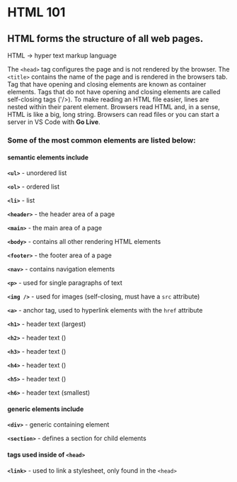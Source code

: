 # HTML 101

## HTML forms the structure of all web pages.

HTML -> hyper text markup language

The `<head>` tag configures the page and is not rendered by the browser.
The `<title>` contains the name of the page and is rendered in the browsers tab.
Tag that have opening and closing elements are known as container elements.
Tags that do not have opening and closing elements are called self-closing tags ('/>).
To make reading an HTML file easier, lines are nested within their parent element.
Browsers read HTML and, in a sense, HTML is like a big, long string.
Browsers can read files or you can start a server in VS Code with **Go Live**.

### Some of the most common elements are listed below:
#### semantic elements include

**`<ul>`** - unordered list

**`<ol>`** - ordered list

**`<li>`** - list

**`<header>`** - the header area of a page

**`<main>`** - the main area of a page

**`<body>`** - contains all other rendering HTML elements

**`<footer>`** - the footer area of a page

**`<nav>`** - contains navigation elements

**`<p>`** - used for single paragraphs of text

**`<img />`** - used for images    (self-closing, must have a `src` attribute)

**`<a>`** -  anchor tag, used to hyperlink elements with the `href` attribute

**`<h1>`** - header text (largest)

**`<h2>`** - header text ()

**`<h3>`** - header text ()

**`<h4>`** - header text ()

**`<h5>`** - header text ()

**`<h6>`** - header text (smallest)

#### generic elements include

**`<div>`** - generic containing element 

**`<section>`** - defines a section for child elements

#### tags used inside of `<head>`

**`<link>`** - used to link a stylesheet, only found in the `<head>`
